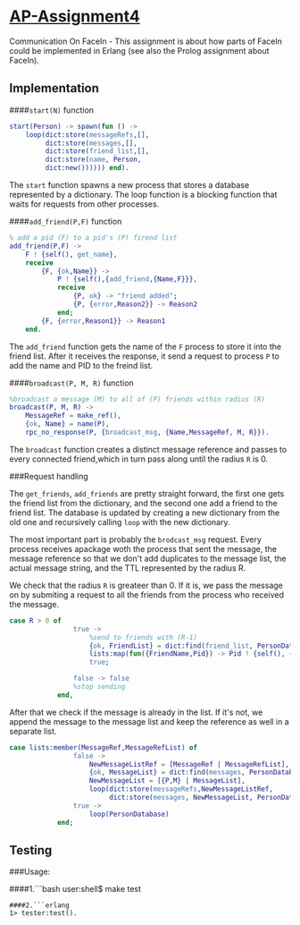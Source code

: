 [AP-Assignment4](https://github.com/tudorgk/AP-Assignment4)
================

Communication On FaceIn - This assignment is about how parts of FaceIn could be implemented in Erlang (see also the Prolog assignment about FaceIn).


Implementation
--------------

####`start(N)` function
```erlang
start(Person) -> spawn(fun () -> 
	loop(dict:store(messageRefs,[],
		 dict:store(messages,[],
		 dict:store(friend_list,[],
		 dict:store(name, Person, 
		 dict:new()))))) end).
```
The `start` function spawns a new process that stores a database represented by a dictionary. The loop function is a blocking function that waits for requests from other processes. 

####`add_friend(P,F)` function
```erlang
% add a pid (F) to a pid's (P) firend list
add_friend(P,F) ->
	F ! {self(), get_name},
	receive
		{F, {ok,Name}} -> 
			P ! {self(),{add_friend,{Name,F}}},
			receive
				{P, ok} -> "friend added";
				{P, {error,Reason2}} -> Reason2
			end;
		{F, {error,Reason1}} -> Reason1
	end.
```

The `add_friend` function gets the name of the `F` process to store it into the friend list. After it receives the response, it send a request to process `P` to add the name and PID to the freind list.

####`broadcast(P, M, R)` function
```erlang
%broadcast a message (M) to all of (P) friends within radius (R)
broadcast(P, M, R) ->
	MessageRef = make_ref(),
	{ok, Name} = name(P),
	rpc_no_response(P, {broadcast_msg, {Name,MessageRef, M, R}}).
```

The `broadcast` function creates a distinct message reference and passes to every connected friend,which in turn pass along until the radius `R` is 0.

###Request handling

The `get_friends`, `add_friends` are pretty straight forward, the first one gets the friend list from the dictionary, and the second one add a friend to the friend list. The database is updated by creating a new dictionary from the old one and recursively calling `loop` with the new dictionary.

The most important part is probably the `brodcast_msg` request. Every process receives apackage woth the process that sent the message, the message reference so that we don't add duplicates to the message list, the actual message string, and the TTL represented by the radius R.

We check that the radius `R` is greateer than 0. If it is, we pass the message on by submiting a request to all the friends from the process who received the message.
```erlang
case R > 0 of
				true -> 	
					%send to friends with (R-1)
					{ok, FriendList} = dict:find(friend_list, PersonDatabase),
					lists:map(fun({FriendName,Pid}) -> Pid ! {self(), {broadcast_msg, {P,MessageRef, M, R-1}}}  end, FriendList),
					true;

				false -> false
				%stop sending
			end,
```
After that we check if the message is already in the list. If it's not, we append the message to the message list and keep the reference as well in a separate list.
```erlang
case lists:member(MessageRef,MessageRefList) of
				false ->
					NewMessageListRef = [MessageRef | MessageRefList],
					{ok, MessageList} = dict:find(messages, PersonDatabase),
					NewMessageList = [{P,M} | MessageList],
					loop(dict:store(messageRefs,NewMessageListRef,
						 dict:store(messages, NewMessageList, PersonDatabase)));
				true ->
					loop(PersonDatabase)
			end;
```

Testing
-------

###Usage:

####1.```bash
user:shell$ make test
```
####2.```erlang
1> tester:test().
```

